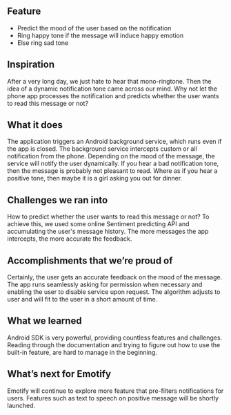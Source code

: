 ## Feature
- Predict the mood of the user based on the notification
- Ring happy tone if the message will induce happy emotion
- Else ring sad tone
## Inspiration

After a very long day, we just hate to hear that mono-ringtone. Then the idea of a dynamic notification tone came across our mind. Why not let the phone app processes the notification and predicts whether the user wants to read this message or not?
## What it does

The application triggers an Android background service, which runs even if the app is closed. The background service intercepts custom or all notification from the phone. Depending on the mood of the message, the service will notify the user dynamically. If you hear a bad notification tone, then the message is probably not pleasant to read. Where as if you hear a positive tone, then maybe it is a girl asking you out for dinner.

## Challenges we ran into
How to predict whether the user wants to read this message or not? To achieve this, we used some online Sentiment predicting API and accumulating the user's message history. The more messages the app intercepts, the more accurate the feedback.
## Accomplishments that we’re proud of

Certainly, the user gets an accurate feedback on the mood of the message. The app runs seamlessly asking for permission when necessary and enabling the user to disable service upon request. The algorithm adjusts to user and will fit to the user in a short amount of time.
## What we learned

Android SDK is very powerful, providing countless features and challenges. Reading through the documentation and trying to figure out how to use the built-in feature, are hard to manage in the beginning.
## What’s next for Emotify

Emotify will continue to explore more feature that pre-filters notifications for users. Features such as text to speech on positive message will be shortly launched.
